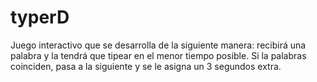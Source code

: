 # typerD
Juego interactivo que se desarrolla de la siguiente manera: recibirá una palabra y la tendrá que tipear en el menor tiempo posible. Si la palabras coinciden, pasa a la siguiente y se le asigna un 3 segundos extra.
